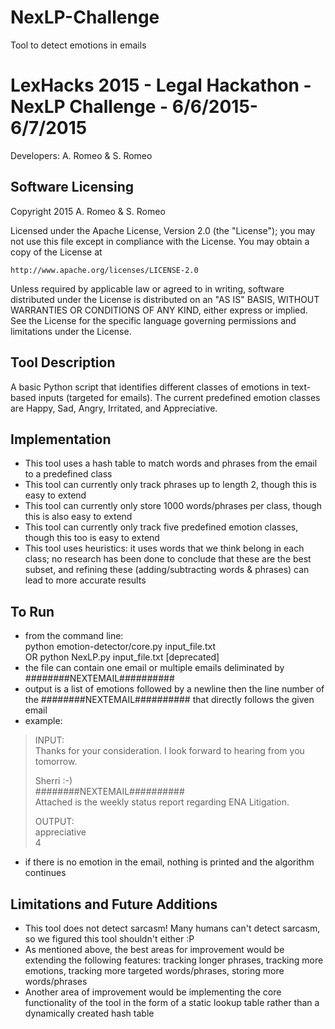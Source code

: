 # NexLP-Challenge
Tool to detect emotions in emails

LexHacks 2015 - Legal Hackathon - NexLP Challenge - 6/6/2015-6/7/2015
=======================================================================
Developers: A. Romeo & S. Romeo

Software Licensing
---------------------------
Copyright 2015 A. Romeo & S. Romeo

Licensed under the Apache License, Version 2.0 (the "License");
you may not use this file except in compliance with the License.
You may obtain a copy of the License at

    http://www.apache.org/licenses/LICENSE-2.0

Unless required by applicable law or agreed to in writing, software
distributed under the License is distributed on an "AS IS" BASIS,
WITHOUT WARRANTIES OR CONDITIONS OF ANY KIND, either express or implied.
See the License for the specific language governing permissions and
limitations under the License.

Tool Description
---------------------------
A basic Python script that identifies different classes of emotions in text-based inputs (targeted for emails). The current predefined emotion classes are Happy, Sad, Angry, Irritated, and Appreciative.

Implementation
---------------------------
* This tool uses a hash table to match words and phrases from the email to a predefined class
* This tool can currently only track phrases up to length 2, though this is easy to extend
* This tool can currently only store 1000 words/phrases per class, though this is also easy to extend
* This tool can currently only track five predefined emotion classes, though this too is easy to extend
* This tool uses heuristics: it uses words that we think belong in each class; no research has been done to conclude that these are the best subset, and refining these (adding/subtracting words & phrases) can lead to more accurate results

To Run
---------------------------
* from the command line:  
	python emotion-detector/core.py input_file.txt  
	OR python NexLP.py input_file.txt [deprecated]  
* the file can contain one email or multiple emails deliminated by ########NEXTEMAIL##########
* output is a list of emotions followed by a newline then the line number of the ########NEXTEMAIL########## that directly follows the given email
* example:
> INPUT:  
> Thanks for your consideration.  I look forward to hearing from you tomorrow.   
> 
> Sherri :-)  
> ########NEXTEMAIL##########  
> Attached is the weekly status report regarding ENA Litigation.  
>
> OUTPUT:  
> appreciative  
> 4  
* if there is no emotion in the email, nothing is printed and the algorithm continues


Limitations and Future Additions
---------------------------
* This tool does not detect sarcasm! Many humans can't detect sarcasm, so we figured this tool shouldn't either :P
* As mentioned above, the best areas for improvement would be extending the following features: tracking longer phrases, tracking more emotions, tracking more targeted words/phrases, storing more words/phrases
* Another area of improvement would be implementing the core functionality of the tool in the form of a static lookup table rather than a dynamically created hash table




